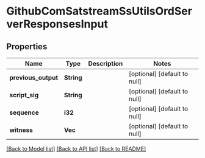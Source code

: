 # GithubComSatstreamSsUtilsOrdServerResponsesInput

## Properties
Name | Type | Description | Notes
------------ | ------------- | ------------- | -------------
**previous_output** | **String** |  | [optional] [default to null]
**script_sig** | **String** |  | [optional] [default to null]
**sequence** | **i32** |  | [optional] [default to null]
**witness** | **Vec<String>** |  | [optional] [default to null]

[[Back to Model list]](../README.md#documentation-for-models) [[Back to API list]](../README.md#documentation-for-api-endpoints) [[Back to README]](../README.md)


